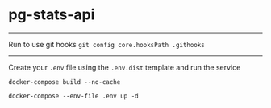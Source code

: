 # pg-stats-api

---

Run to use git hooks `git config core.hooksPath .githooks`

---

Create your `.env` file using the `.env.dist` template and run the service

```
docker-compose build --no-cache

docker-compose --env-file .env up -d
```
